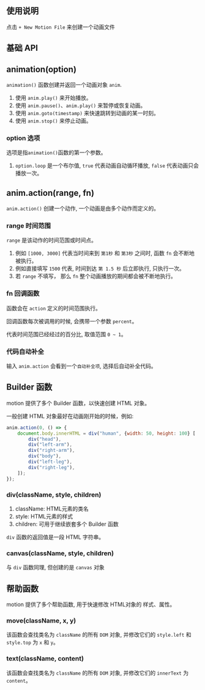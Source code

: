 ## 使用说明

点击 `+ New Motion File` 来创建一个动画文件

## 基础 API

## animation(option)

`animation()` 函数创建并返回一个动画对象 `anim`.

1. 使用 `anim.play()` 来开始播放。
2. 使用 `anim.pause()`、`anim.play()` 来暂停或恢复动画。
3. 使用 `anim.goto(timestamp)` 来快速跳转到动画的某一时刻。
4. 使用 `anim.stop()` 来停止动画。

### option 选项

选项是指`animation()`函数的第一个参数。

1. `option.loop` 是一个布尔值, `true` 代表动画自动循环播放, `false` 代表动画只会播放一次。

## anim.action(range, fn) 

`anim.action()` 创建一个动作, 一个动画是由多个动作而定义的。

### range 时间范围

`range` 是该动作的时间范围或时间点。

1. 例如 `[1000, 3000]` 代表当时间来到 `第1秒` 和 `第3秒` 之间时, 函数 `fn` 会不断地被执行。
2. 例如直接填写 `1500` 代表, 时间到达 `第 1.5 秒` 后立即执行, 只执行一次。
3. 若 `range` 不填写， 那么 `fn` 整个动画播放的期间都会被不断地执行。

### fn 回调函数

函数会在 `action` 定义的时间范围执行。

回调函数每次被调用的时候, 会携带一个参数 `percent`。

代表时间范围已经经过的百分比, 取值范围 `0 ~ 1`。

### 代码自动补全

输入 `anim.action` 会看到一个`自动补全项`, 选择后自动补全代码。

## Builder 函数

motion 提供了多个 Builder 函数，以快速创建 HTML 对象。

一般创建 HTML 对象最好在动画刚开始的时候，例如:

```javascript
anim.action(0, () => {
    document.body.innerHTML = div("human", {width: 50, height: 100} [
        div("head"),
        div("left-arm"),
        div("right-arm"),
        div("body"),
        div("left-leg"),
        div("right-leg"),
    ]);
});
```
### div(className, style, children)

1. className: HTML元素的类名
2. style: HTML元素的样式
3. children: 可用于继续嵌套多个 Builder 函数

`div` 函数的返回值是一段 HTML 字符串。

### canvas(className, style, children)

与 `div` 函数同理, 但创建的是 `canvas` 对象

## 帮助函数

motion 提供了多个帮助函数, 用于快速修改 HTML对象的 样式、属性。

### move(className, x, y)

该函数会查找类名为 `className` 的所有 `DOM` 对象, 并修改它们的 `style.left` 和 `style.top` 为 `x` 和 `y`。

### text(className, content)

该函数会查找类名为 `className` 的所有 `DOM` 对象, 并修改它们的 `innerText` 为 `content`。

